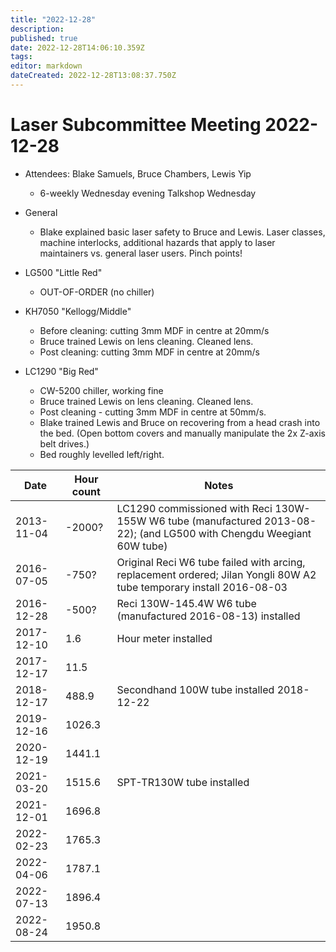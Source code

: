 ```yaml
---
title: "2022-12-28"
description: 
published: true
date: 2022-12-28T14:06:10.359Z
tags: 
editor: markdown
dateCreated: 2022-12-28T13:08:37.750Z
---
```


# Laser Subcommittee Meeting 2022-12-28

-   Attendees: Blake Samuels, Bruce Chambers, Lewis Yip
    -   6-weekly Wednesday evening Talkshop Wednesday

-   General
    -   Blake explained basic laser safety to Bruce and Lewis. Laser classes, machine interlocks, additional hazards that apply to laser maintainers vs. general laser users. Pinch points!

-   LG500 "Little Red"
    -   OUT-OF-ORDER (no chiller)
    
-   KH7050 "Kellogg/Middle"
    -   Before cleaning: cutting 3mm MDF in centre at 20mm/s
    -   Bruce trained Lewis on lens cleaning. Cleaned lens.
    -   Post cleaning: cutting 3mm MDF in centre at 20mm/s

-   LC1290 "Big Red"
    -   CW-5200 chiller, working fine
    -   Bruce trained Lewis on lens cleaning. Cleaned lens.
    -   Post cleaning - cutting 3mm MDF in centre at 50mm/s.
    -   Blake trained Lewis and Bruce on recovering from a head crash into the bed. (Open bottom covers and manually manipulate the 2x Z-axis belt drives.)
    -   Bed roughly levelled left/right.


| Date       | Hour count | Notes                                                                                                                 |
|------------|------------|-----------------------------------------------------------------------------------------------------------------------|
| 2013-11-04 | -2000?     | LC1290 commissioned with Reci 130W-155W W6 tube (manufactured 2013-08-22); (and LG500 with Chengdu Weegiant 60W tube) |
| 2016-07-05 | -750?      | Original Reci W6 tube failed with arcing, replacement ordered; Jilan Yongli 80W A2 tube temporary install 2016-08-03  |
| 2016-12-28 | -500?      | Reci 130W-145.4W W6 tube (manufactured 2016-08-13) installed                                                          |
| 2017-12-10 | 1.6        | Hour meter installed                                                                                                  |
| 2017-12-17 | 11.5       |                                                                                                                       |
| 2018-12-17 | 488.9      | Secondhand 100W tube installed 2018-12-22                                                                             |
| 2019-12-16 | 1026.3     |                                                                                                                       |
| 2020-12-19 | 1441.1     |                                                                                                                       |
| 2021-03-20 | 1515.6     | SPT-TR130W tube installed                                                                                             |
| 2021-12-01 | 1696.8     |                                                                                                                       |
| 2022-02-23 | 1765.3     |                                                                                                                       |
| 2022-04-06 | 1787.1     |                                                                                                                       |
| 2022-07-13 | 1896.4     |                                                                                                                       |
| 2022-08-24 | 1950.8     |                                                                                                                       |
